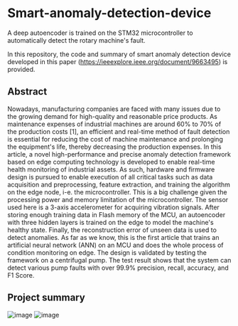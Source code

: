 # Smart-anomaly-detection-device
A deep autoencoder is trained on the STM32 microcontroller to automatically detect the rotary machine's fault. 

In this repository, the code and summary of smart anomaly detection device developed in this paper (https://ieeexplore.ieee.org/document/9663495) is provided.

## Abstract
Nowadays, manufacturing companies are faced with many issues due to the growing demand for high-quality and reasonable price products. As maintenance expenses of industrial machines are around 60% to 70% of the production costs [1], an efficient and real-time method of fault detection is essential for reducing the cost of machine maintenance and prolonging the equipment's life, thereby decreasing the production expenses. In this article, a novel high-performance and precise anomaly detection framework based on edge computing technology is developed to enable real-time health monitoring of industrial assets. As such, hardware and firmware design is pursued to enable execution of all critical tasks such as data acquisition and preprocessing, feature extraction, and training the algorithm on the edge node, i-e. the microcontroller. This is a big challenge given the processing power and memory limitation of the microcontroller. The sensor used here is a 3-axis accelerometer for acquiring vibration signals. After storing enough training data in Flash memory of the MCU, an autoencoder with three hidden layers is trained on the edge to model the machine's healthy state. Finally, the reconstruction error of unseen data is used to detect anomalies. As far as we know, this is the first article that trains an artificial neural network (ANN) on an MCU and does the whole process of condition monitoring on edge. The design is validated by testing the framework on a centrifugal pump. The test result shows that the system can detect various pump faults with over 99.9% precision, recall, accuracy, and F1 Score. 


## Project summary 
![image](https://user-images.githubusercontent.com/57262710/218365481-d11538e4-2dc7-49c5-90b7-9ec46cbc63e7.png)
![image](https://user-images.githubusercontent.com/57262710/218365542-c35d99a9-71ce-4a11-adc5-3d63b2287077.png)


